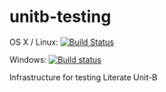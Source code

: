 # unitb-testing

OS X / Linux: [![Build Status](https://travis-ci.org/unitb/unitb-testing.svg?branch=master)](https://travis-ci.org/unitb/unitb-testing)

Windows: [![Build status](https://ci.appveyor.com/api/projects/status/snbyt4m9vyi9kchh?svg=true)](https://ci.appveyor.com/project/cipher1024/unitb-testing)

Infrastructure for testing Literate Unit-B

